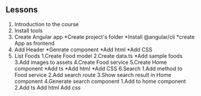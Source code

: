 ## Lessons
1. Introduction to the course
2. Install tools
3. Create Angular app
    *Create project's folder
    *Install @angular/cli
    *create App as frontend
4. Add Header
    *Genrate component
    *Add html
    *Add CSS
5. List Foods
    1.Create Food model
    2.Create data.ts
        *Add sample foods
    3.Add images to assets
    4.Create Food service
    5.Create Home component
        *Add ts
        *Add html
        *Add CSS
6.Search
    1.Add method to Food service
    2.Add search route
    3.Show search result in Home component
    4.Generate search component
        1.Add to home component
        2.Add ts
        Add html
        Add css